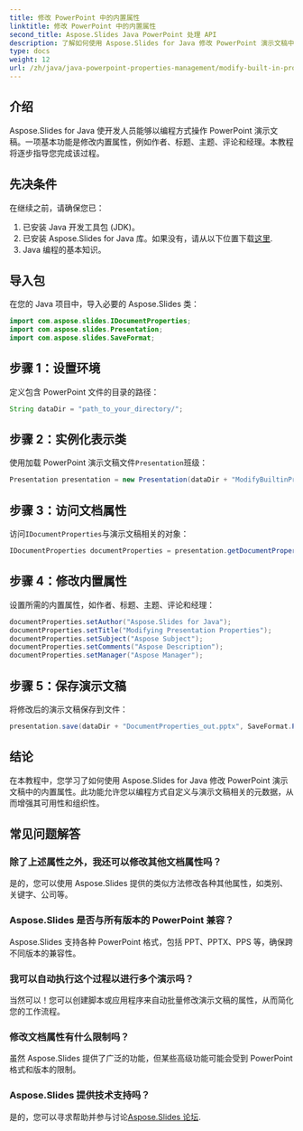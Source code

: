 ```yaml
---
title: 修改 PowerPoint 中的内置属性
linktitle: 修改 PowerPoint 中的内置属性
second_title: Aspose.Slides Java PowerPoint 处理 API
description: 了解如何使用 Aspose.Slides for Java 修改 PowerPoint 演示文稿中的内置属性。通过编程增强您的演示文稿。
type: docs
weight: 12
url: /zh/java/java-powerpoint-properties-management/modify-built-in-properties-powerpoint/
---
```

## 介绍
Aspose.Slides for Java 使开发人员能够以编程方式操作 PowerPoint 演示文稿。一项基本功能是修改内置属性，例如作者、标题、主题、评论和经理。本教程将逐步指导您完成该过程。
## 先决条件
在继续之前，请确保您已：
1. 已安装 Java 开发工具包 (JDK)。
2. 已安装 Aspose.Slides for Java 库。如果没有，请从以下位置下载[这里](https://releases.aspose.com/slides/java/).
3. Java 编程的基本知识。
## 导入包
在您的 Java 项目中，导入必要的 Aspose.Slides 类：
```java
import com.aspose.slides.IDocumentProperties;
import com.aspose.slides.Presentation;
import com.aspose.slides.SaveFormat;

```
## 步骤 1：设置环境
定义包含 PowerPoint 文件的目录的路径：
```java
String dataDir = "path_to_your_directory/";
```
## 步骤 2：实例化表示类
使用加载 PowerPoint 演示文稿文件`Presentation`班级：
```java
Presentation presentation = new Presentation(dataDir + "ModifyBuiltinProperties.pptx");
```
## 步骤 3：访问文档属性
访问`IDocumentProperties`与演示文稿相关的对象：
```java
IDocumentProperties documentProperties = presentation.getDocumentProperties();
```
## 步骤 4：修改内置属性
设置所需的内置属性，如作者、标题、主题、评论和经理：
```java
documentProperties.setAuthor("Aspose.Slides for Java");
documentProperties.setTitle("Modifying Presentation Properties");
documentProperties.setSubject("Aspose Subject");
documentProperties.setComments("Aspose Description");
documentProperties.setManager("Aspose Manager");
```
## 步骤 5：保存演示文稿
将修改后的演示文稿保存到文件：
```java
presentation.save(dataDir + "DocumentProperties_out.pptx", SaveFormat.Pptx);
```

## 结论
在本教程中，您学习了如何使用 Aspose.Slides for Java 修改 PowerPoint 演示文稿中的内置属性。此功能允许您以编程方式自定义与演示文稿相关的元数据，从而增强其可用性和组织性。
## 常见问题解答
### 除了上述属性之外，我还可以修改其他文档属性吗？
是的，您可以使用 Aspose.Slides 提供的类似方法修改各种其他属性，如类别、关键字、公司等。
### Aspose.Slides 是否与所有版本的 PowerPoint 兼容？
Aspose.Slides 支持各种 PowerPoint 格式，包括 PPT、PPTX、PPS 等，确保跨不同版本的兼容性。
### 我可以自动执行这个过程以进行多个演示吗？
当然可以！您可以创建脚本或应用程序来自动批量修改演示文稿的属性，从而简化您的工作流程。
### 修改文档属性有什么限制吗？
虽然 Aspose.Slides 提供了广泛的功能，但某些高级功能可能会受到 PowerPoint 格式和版本的限制。
### Aspose.Slides 提供技术支持吗？
是的，您可以寻求帮助并参与讨论[Aspose.Slides 论坛](https://forum.aspose.com/c/slides/11).